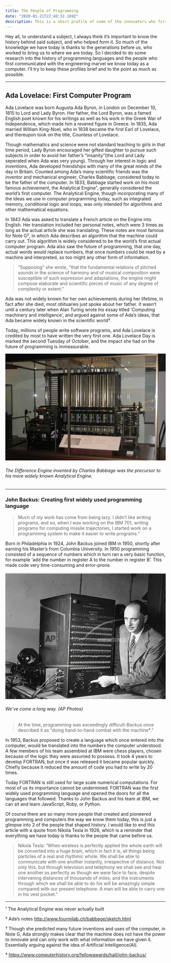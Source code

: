```yaml
---
title: The People of Programming
date: "2020-01-21T22:40:32.169Z"
description: This is a short profile of some of the innovators who first wrote programming languages for a computer
---
```


Hey all, to understand a subject, I always think it’s important to know the history behind said subject, and who helped form it. So much of the knowledge we have today is thanks to the generations before us, who worked to bring us to where we are today. So I decided to do some research into the history of programming languages and the people who first communicated with the engineering marvel we know today as a computer. I’ll try to keep these profiles brief and to the point as much as possible.

---
## Ada Lovelace: First Computer Program

Ada Lovelace was born Augusta Ada Byron, in London on December 10, 1815 to Lord and Lady Byron. Her father, the Lord Byron, was a famed English poet known for his writings as well as his work in the Greek War of Independence, which made him a revered figure in Greece. In 1835, Ada married William King-Noel, who in 1838 became the first Earl of Lovelace, and thereupon took on the title, Countess of Lovelace.

Though mathematics and science were not standard teaching to girls in that time period, Lady Byron encouraged her gifted daughter to pursue such subjects in order to avoid her father’s “insanity”(the Lord and Lady seperated when Ada was very young). Through her interest in logic and inventions, Ada developed friendships with many of the great minds of the day in Britain. Counted among Ada’s many scientific friends was the inventor and mechanical engineer, Charles Babbage, considered today to be the father of the computer. In 1833, Babbage started work on his most famous achievement, the Analytical Engine¹, generally considered the world’s first computer. The Analytical Engine, though incorporating many of the ideas we use in computer programming today, such as integrated memory, conditional logic and loops, was only intended for algorithms and other mathematical equations.

In 1843 Ada was asked to translate a French article on the Engine into English. Her translation included her personal notes, which were 3 times as long as the actual article she was translating. These notes are most famous for Note G², in which Ada describes an algorithm that the machine could carry out. This algorithm is widely considered to be the world’s first actual computer program. Ada also saw the future of programming, that one day, actual words would replace numbers, that once numbers could be read by a machine and interpreted, so too might any other form of information.

>“Supposing” she wrote, “that the fundamental relations of pitched sounds in the science of harmony and of musical composition were susceptible of such expression and adaptations, the engine might compose elaborate and scientific pieces of music of any degree of complexity or extent.”

Ada was not widely known for her own achievements during her lifetime, in fact after she died, most obituaries just spoke about her father. It wasn’t until a century later when Alan Turing wrote his essay titled ‘Computing machinery and intelligence’, and argued against some of Ada’s ideas, that Ada became widely known in the scientific world³.

Today, millions of people write software programs, and Ada Lovelace is credited by most to have written the very first one. Ada Lovelace Day is marked the second Tuesday of October, and the impact she had on the future of programming is immeasurable.

![The Difference Engine invented by Charles Babbage was the precursor to his more widely known Analytical Engine.](./adapic1.jpeg) 
###### The Difference Engine invented by Charles Babbage was the precursor to his more widely known Analytical Engine.

---

### John Backus: Creating first widely used programming language

> Much of my work has come from being lazy. I didn’t like writing programs, and so, when I was working on the IBM 701, writing programs for computing missile trajectories, I started work on a programming system to make it easier to write programs.”

Born in Philadelphia in 1924, John Backus joined IBM in 1950, shortly after earning his Master’s from Columbia University. In 1950 programming consisted of a sequence of numbers which in turn ran a very basic function, for example ‘add the number in register A to the number in register B’. This made code very time-consuming and error-prone.

![We’ve come a long way. (AP Photos)](./backuspic.jpeg)
###### We’ve come a long way. (AP Photos)

> At the time, programming was exceedingly difficult-Backus once described it as “doing hand-to-hand combat with the machine⁴.”

In 1953, Backus proposed to create a language which once entered into the computer, would be translated into the numbers the computer understood. A few members of his team assembled at IBM were chess players, chosen because of the logic they were assumed to possess. It took 4 years to develop FORTRAN, but once it was released it became popular quickly. Chiefly because it reduced the amount of code you had to write by 20 times.

Today FORTRAN is still used for large scale numerical computations. For most of us its importance cannot be undermined. FORTRAN was the first widely used programming language and opened the doors for all the languages that followed. Thanks to John Backus and his team at IBM, we can sit and learn JavaScript, Ruby, or Python.

Of course there are so many more people that created and pioneered programming and computers the way we know them today, this is just a glimpse into 2 of the people that shaped history. I would like to end this article with a quote from Nikola Tesla in 1926, which is a reminder that everything we have today is thanks to the people that came before us.

> Nikola Tesla: “When wireless is perfectly applied the whole earth will be converted into a huge brain, which in fact it is, all things being particles of a real and rhythmic whole. We shall be able to communicate with one another instantly, irrespective of distance. Not only this, but through television and telephony we shall see and hear one another as perfectly as though we were face to face, despite intervening distances of thousands of miles; and the instruments through which we shall be able to do his will be amazingly simple compared with our present telephone. A man will be able to carry one in his vest pocket.”

---

¹ The Analytical Engine was never actually built

² Ada’s notes http://www.fourmilab.ch/babbage/sketch.html

³ Though she predicted many future inventions and uses of the computer, in Note G, Ada strongly makes clear that the machine does not have the power to innovate and can only work with what information we have given it. Essentially arguing against the idea of Artificial Intelligence(AI).

⁴ https://www.computerhistory.org/fellowawards/hall/john-backus/



